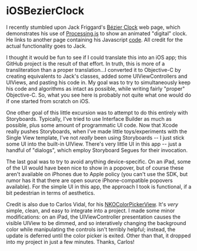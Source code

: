 iOSBezierClock
==============

I recently stumbled upon Jack Friggard's [Bézier Clock](http://jackf.net/bezier-clock/) web page, which demonstrates his use of [Processing.js](http://processingjs.org/) to show an animated "digital" clock. He links to another page containing his Javascript [code](http://jackf.net/bezier-clock/bezier_clock.pde). All credit for the actual functionality goes to Jack.

I thought it would be fun to see if I could translate this into an iOS app; this GitHub project is the result of that effort. In truth, this is more of a transliteration than a proper translation...I converted it to Objective-C by creating equivalents to Jack's classes, added some UIViewControllers and UIViews, and pasting his code in. My goal was to try to simultaneously keep his code and algorithms as intact as possible, while writing fairly "proper" Objective-C. So, what you see here is probably not quite what one would do if one started from scratch on iOS.

One other goal of this little excursion was to attempt to do this entirely with Storyboards. Typically, I've tried to use Interface Builder as much as possible, plus some amount of programmatic UI code. Now that Xcode really pushes Storyboards, when I've made little toys/experiments with the Single View template, I've not *really* been using Storyboards -- I just stick some UI into the built-in UIView. There's very little UI in this app -- just a handful of "dialogs", which employ Storyboard Segues for their invocation.

The last goal was to try to avoid anything device-specific. On an iPad, some of the UI would have been nice to show in a popover, but of course these aren't available on iPhones due to Apple policy (you can't use the SDK, but rumor has it that there are open source iPhone-compatible popovers available). For the simple UI in this app, the approach I took is functional, if a bit pedestrian in terms of aesthetics.

Credit is also due to Carlos Vidal, for his [NKOColorPickerView](https://github.com/FWCarlos/NKOColorPickerView-Example-iOS). It's *very* simple, clean, and easy to integrate into a project. I made some minor modifications: on an iPad, the UIViewController presentation causes the visible UIView to be dimmed, and so interatively changing the background color while manipulating the controls isn't terribly helpful; instead, the update is deferred until the color picker is exited. Other than that, it dropped into my project in just a few minutes. Thanks, Carlos!

